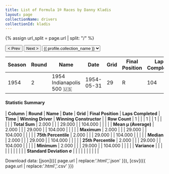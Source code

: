 ```yaml
---
title: List of Formula 1® Races by Danny Kladis
layout: page
collectionName: drivers
collectionId: kladis
---
```


{% assign url_split = page.url | split: "/" %}
<div id="collection-navigation">
<button onclick="selector.options[selector.selectedIndex-1].value && (window.location = selector.options[selector.selectedIndex-1].value);">&lt; Prev</button>
<button onclick="selector.options[selector.selectedIndex+1].value && (window.location = selector.options[selector.selectedIndex+1].value);">Next &gt;</button>
<select id="selector" onchange="this.options[this.selectedIndex].value && (window.location = this.options[this.selectedIndex].value);">
  {% for collectionId in site.data[page.collectionName].refs %}
    {% if collectionId == page.collectionId %}
      {% assign selected = "selected" %}
    {% else %}
      {% assign selected = "" %}
    {% endif %}
    {% assign profile = site.data[page.collectionName][collectionId].profile %}
    <option value="/f1/{{ page.collectionName }}/{{ collectionId }}/{{ url_split[4] }}" {{ selected }}>{{ profile.collection_name }}</option>
  {% endfor %}
</select>
</div>

| Season | Round | Name | Date | Grid | Final Position | Laps Completed | Time | Winning Driver | Winning Constructor |
|--|--|--|--|--|--|--|--|--|--|
| 1954 | 2 | 1954 Indianapolis 500 🇺🇸 | 1954-05-31 | 29 | R | 104 |   | Bill Vukovich 🇺🇸 | Kurtis Kraft 🇺🇸 |

#### Statistic Summary

| **Column** | **Round** | **Name** | **Date** | **Grid** | **Final Position** | **Laps Completed** | **Time** | **Winning Driver** | **Winning Constructor** |
| **Row Count** | 1 |  |  | 1 |  | 1 |  |  |  |
| **Total Sum** | 2.000 |  |  | 29.000 |  | 104.000 |  |  |  |
| **Mean μ (Average)** | 2.000 |  |  | 29.000 |  | 104.000 |  |  |  |
| **Maximum** | 2.000 |  |  | 29.000 |  | 104.000 |  |  |  |
| **75th Percentile** | 2.000 |  |  | 29.000 |  | 104.000 |  |  |  |
| **Median** | 2.000 |  |  | 29.000 |  | 104.000 |  |  |  |
| **25th Percentile** | 2.000 |  |  | 29.000 |  | 104.000 |  |  |  |
| **Minimum** | 2.000 |  |  | 29.000 |  | 104.000 |  |  |  |
| **Variance** |  |  |  |  |  |  |  |  |  |
| **Standard Deviation σ** |  |  |  |  |  |  |  |  |  |

Download data: [json]({{ page.url | replace:'.html','.json' }}), [csv]({{ page.url | replace:'.html','.csv' }})
